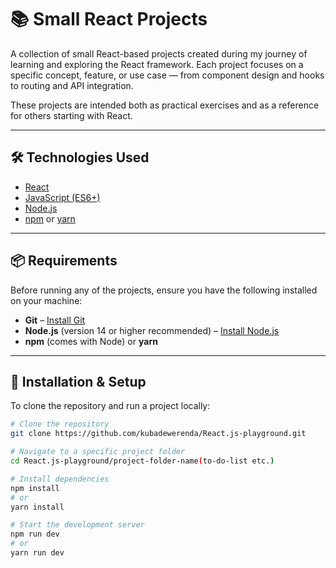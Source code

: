 # 📚 Small React Projects

A collection of small React-based projects created during my journey of learning and exploring the React framework. Each project focuses on a specific concept, feature, or use case — from component design and hooks to routing and API integration.

These projects are intended both as practical exercises and as a reference for others starting with React.

---

## 🛠️ Technologies Used

- [React](https://reactjs.org/)
- [JavaScript (ES6+)](https://developer.mozilla.org/en-US/docs/Web/JavaScript)
- [Node.js](https://nodejs.org/)
- [npm](https://www.npmjs.com/) or [yarn](https://yarnpkg.com/)

---

## 📦 Requirements

Before running any of the projects, ensure you have the following installed on your machine:

- **Git** – [Install Git](https://git-scm.com/downloads)
- **Node.js** (version 14 or higher recommended) – [Install Node.js](https://nodejs.org/)
- **npm** (comes with Node) or **yarn**

---

## 🚀 Installation & Setup

To clone the repository and run a project locally:

```bash
# Clone the repository
git clone https://github.com/kubadewerenda/React.js-playground.git

# Navigate to a specific project folder
cd React.js-playground/project-folder-name(to-do-list etc.)

# Install dependencies
npm install
# or
yarn install

# Start the development server
npm run dev
# or
yarn run dev
